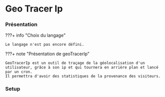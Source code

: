 # Geo Tracer Ip

### Présentation

???+ info "Choix du langage"

    Le langage n'est pas encore défini.

???+ note "Présentation de geoTracerIp"

    GeoTracerIp est un outil de traçage de la géolocalisation d'un utilisateur, grâce à son ip et qui tournera en arrière plan et lancé par un cron.
    Il permettra d'avoir des statistiques de la provenance des visiteurs.
    

### Setup
